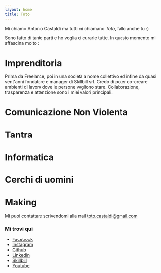 ```yaml
---
layout: home
title: Toto
---
```


Mi chiamo Antonio Castaldi ma tutti mi chiamano *Toto*, fallo anche tu :)

Sono fatto di tante parti e ho voglia di curarle tutte. In questo momento mi affascina molto :

# Imprenditoria

Prima da Freelance, poi in una società a nome collettivo ed infine da quasi vent'anni fondatore e manager di Skillbill srl.
Credo di poter co-creare ambienti di lavoro dove le persone vogliono stare. Collaborazione, trasparenza e attenzione sono i miei valori principali. 

# Comunicazione Non Violenta
# Tantra
# Informatica
# Cerchi di uomini
# Making

Mi puoi contattare scrivendomi alla mail [toto.castaldi@gmail.com](mailto:toto.castaldi@gmail.com)

### Mi trovi qui
 - [Facebook](https://www.facebook.com/toto.castaldi/)
 - [Instagram](https://www.instagram.com/toto.castaldi/)
 - [Github](https://github.com/toto-castaldi)
 - [Linkedin](https://www.linkedin.com/in/antoniocastaldi)
 - [Skillbill](https://www.skillbill.it)
 - [Youtube](https://www.youtube.com/user/toto0castaldi)
